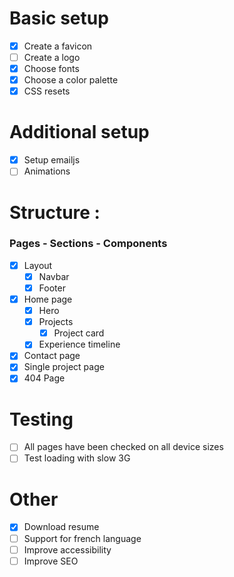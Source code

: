 # Basic setup

- [x] Create a favicon
- [ ] Create a logo
- [x] Choose fonts
- [x] Choose a color palette
- [x] CSS resets

# Additional setup

- [x] Setup emailjs
- [ ] Animations

# Structure :

### Pages - Sections - Components

- [x] Layout
  - [x] Navbar
  - [x] Footer
- [x] Home page
  - [x] Hero
  - [x] Projects
    - [x] Project card
  - [x] Experience timeline
- [x] Contact page
- [x] Single project page
- [x] 404 Page

# Testing

- [ ] All pages have been checked on all device sizes
- [ ] Test loading with slow 3G

# Other

- [x] Download resume
- [ ] Support for french language
- [ ] Improve accessibility
- [ ] Improve SEO
